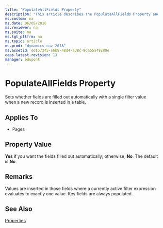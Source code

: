 ```yaml
---
title: "PopulateAllFields Property"
description: "This article describes the PopulateAllFields Property and provides its property value."
ms.custom: na
ms.date: 06/05/2016
ms.reviewer: na
ms.suite: na
ms.tgt_pltfrm: na
ms.topic: article
ms.prod: "dynamics-nav-2018"
ms.assetid: dd157345-e6b8-48d4-a38c-9da55a49289e
caps.latest.revision: 13
manager: edupont
---
```

# PopulateAllFields Property
Sets whether fields are filled out automatically with a single filter value when a new record is inserted in a table.  
  
## Applies To  
  
-   Pages  
  
## Property Value  
 **Yes** if you want the fields filled out automatically; otherwise, **No**. The default is **No**.  
  
## Remarks  
 Values are inserted in those fields where a currently active filter expression evaluates to exactly one value. Key fields are always populated.  
  
## See Also  
 [Properties](Properties.md)